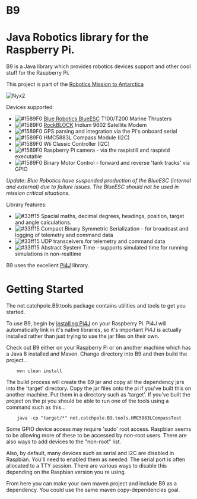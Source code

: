 B9
===========

# Java Robotics library for the Raspberry Pi.

B9 is a Java library which provides robotics devices support and other cool stuff for the Raspberry Pi.

This project is part of the [Robotics Mission to Antarctica](http://robotics.catchpole.net/)

![Nyx2](http://robotics.catchpole.net/images/nyx2-surf.jpg "Nyx2")

Devices supported:

- ![#1589F0](http://placehold.it/15/1589F0/000000?text=+) [Blue Robotics BlueESC](https://www.bluerobotics.com/store/thrusters/t100-thruster/) T100/T200 Marine Thrusters
- ![#1589F0](http://placehold.it/15/1589F0/000000?text=+) [RockBLOCK](http://www.rock7mobile.com/products-rockblock) Iridium 9602 Satellite Modem
- ![#1589F0](http://placehold.it/15/1589F0/000000?text=+) GPS parsing and integration via the Pi's onboard serial
- ![#1589F0](http://placehold.it/15/1589F0/000000?text=+) HMC5883L Compass Module (I2C)
- ![#1589F0](http://placehold.it/15/1589F0/000000?text=+) Wii Classic Controller (I2C)
- ![#1589F0](http://placehold.it/15/1589F0/000000?text=+) Raspberry Pi camera - via the raspistill and raspivid executable
- ![#1589F0](http://placehold.it/15/1589F0/000000?text=+) Binary Motor Control - forward and reverse 'tank tracks' via GPIO

*Update: Blue Robotics have suspended production of the BlueESC (internal and external) due to failure issues. The BlueESC should not be used in mission critical situations.*

Library features:

- ![#33ff15](http://placehold.it/15/33ff15/000000?text=+) Spacial maths, decimal degrees, headings, position, target and angle calculations.
- ![#33ff15](http://placehold.it/15/33ff15/000000?text=+) Compact Binary Symmetric Serialization - for broadcast and logging of telemetry and command data
- ![#33ff15](http://placehold.it/15/33ff15/000000?text=+) UDP transceivers for telemetry and command data
- ![#33ff15](http://placehold.it/15/33ff15/000000?text=+) Abstract System Time - supports simulated time for running simulations in non-realtime

B9 uses the excellent [Pi4J](https://github.com/Pi4J) library.

# Getting Started

The net.catchpole.B9.tools package contains utilities and tools to get you started.

To use B9, begin by [installing Pi4J](http://pi4j.com/install.html#EasyPreferred) on your Raspberry Pi.
Pi4J will automatically link in it's native libraries, so it's important Pi4J is actually installed rather than just trying to use the jar files on their own.

Check out B9 either on your Raspberry Pi or on another machine which has a Java 8 installed and Maven. Change directory into B9 and then build the project...

        mvn clean install
        
The build process will create the B9 jar and copy all the dependency jars into the 'target' directory.
Copy the jar files onto the pi if you've built this on another machine. Put them in a directory such as 'target'.
If you've built the project on the pi you should be able to run one of the tools using a command such as this...

        java -cp "target/*" net.catchpole.B9.tools.HMC5883LCompassTest

Some GPIO device access may require 'sudo' root access. Raspbian seems to be allowing more of these to be accessed by non-root users.
There are also ways to add devices to the "non-root" list.

Also, by default, many devices such as serial and I2C are disabled in Raspbian.
You'll need to enabled them as needed. The serial port is often allocated to a TTY session.
There are various ways to disable this depending on the Raspbian version you re using.

From here you can make your own maven project and include B9 as a dependency. You could use the same maven copy-dependencies goal.
